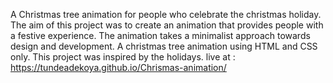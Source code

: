 A Christmas tree animation for people who celebrate the christmas holiday. The aim of this project was to create an animation that provides people with a festive experience. The animation takes a minimalist approach towards design and development.
A christmas tree animation using HTML and CSS only. This project was inspired by the holidays. 
live at : https://tundeadekoya.github.io/Chrismas-animation/
